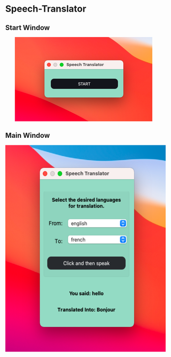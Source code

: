 # Speech-Translator

## Start Window
<p align='center'> 
  <a>
    <img alt="GIF" src="https://github.com/Kushagrabainsla/Speech-Translator/blob/main/start_window.png?raw=true" />
  </a>&nbsp;&nbsp;
</p>

## Main Window
<p align='center'>
  <a>
    <img alt="GIF" src="https://github.com/Kushagrabainsla/Speech-Translator/blob/main/main_window.png?raw=true" width="550" height="650" />
  </a>&nbsp;&nbsp;
</p>
